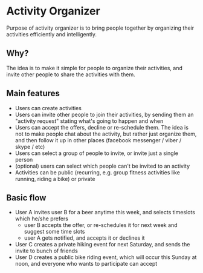 

# Activity Organizer 
Purpose of activity organizer is to bring people together by organizing their activities efficiently and intelligently.

## Why?
The idea is to make it simple for people to organize their activities, and invite other people to share the activities with them.

## Main features
- Users can create activities
- Users can invite other people to join their activities, by sending them an "activity request" stating what's going to happen and when
- Users can accept the offers, decline or re-schedule them. The idea is not to make people chat about the activity, but rather just organize them, and then follow it up in other places (facebook messenger / viber / skype / etc)
- Users can select a group of people to invite, or invite just a single person
- (optional) users can select which people can't be invited to an activity
- Activities can be public (recurring, e.g. group fitness activities like running, riding a bike) or private

## Basic flow
  - User A invites user B for a beer anytime this week, and selects timeslots which he/she prefers
	  - user B accepts the offer, or re-schedules it for next week and suggest some time slots
	  - user A gets notified, and accepts it or declines it
  - User C creates a private hiking event for next Saturday, and sends the invite to bunch of friends
  - User D creates a public bike riding event, which will occur this Sunday at noon, and everyone who wants to participate can accept
